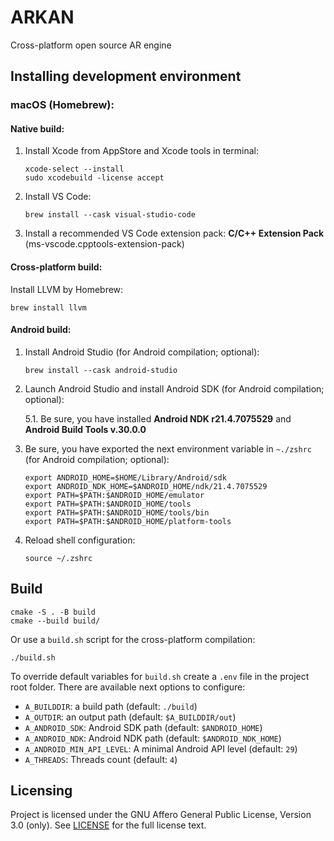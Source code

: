 # ARKAN

Cross-platform open source AR engine


## Installing development environment

### macOS (Homebrew):

#### Native build:

1. Install Xcode from AppStore and Xcode tools in terminal:

   ```
   xcode-select --install
   sudo xcodebuild -license accept
   ```
2. Install VS Code:
   ```
   brew install --cask visual-studio-code
   ```
3. Install a recommended VS Code extension pack: **C/C++ Extension Pack** (ms-vscode.cpptools-extension-pack)

#### Cross-platform build:

Install LLVM by Homebrew:

```
brew install llvm
```

#### Android build:

1. Install Android Studio (for Android compilation; optional):
	```
	brew install --cask android-studio
	```

2. Launch Android Studio and install Android SDK (for Android compilation; optional):
	
	5.1. Be sure, you have installed **Android NDK r21.4.7075529** and **Android Build Tools v.30.0.0**

3. Be sure, you have exported the next environment variable in `~./zshrc` (for Android compilation; optional):
	```
	export ANDROID_HOME=$HOME/Library/Android/sdk
	export ANDROID_NDK_HOME=$ANDROID_HOME/ndk/21.4.7075529
	export PATH=$PATH:$ANDROID_HOME/emulator
	export PATH=$PATH:$ANDROID_HOME/tools
	export PATH=$PATH:$ANDROID_HOME/tools/bin
	export PATH=$PATH:$ANDROID_HOME/platform-tools
	```
4. Reload shell configuration:
	```
	source ~/.zshrc
	```


## Build

```
cmake -S . -B build
cmake --build build/
```

Or use a `build.sh` script for the cross-platform compilation:

```
./build.sh
```

To override default variables for `build.sh` create a `.env` file in the project root folder. There are available next options to configure:

- `A_BUILDDIR`: a build path (default: `./build`)
- `A_OUTDIR`: an output path (default: `$A_BUILDDIR/out`)
- `A_ANDROID_SDK`: Android SDK path (default: `$ANDROID_HOME`)
- `A_ANDROID_NDK`: Android NDK path (default: `$ANDROID_NDK_HOME`)
- `A_ANDROID_MIN_API_LEVEL`: A minimal Android API level (default: `29`)
- `A_THREADS`: Threads count (default: `4`)


## Licensing
Project is licensed under the GNU Affero General Public License, Version 3.0 (only). See [LICENSE](LICENSE.txt) for the full license text.
